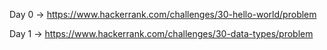 
Day 0 -> https://www.hackerrank.com/challenges/30-hello-world/problem

Day 1 -> https://www.hackerrank.com/challenges/30-data-types/problem
